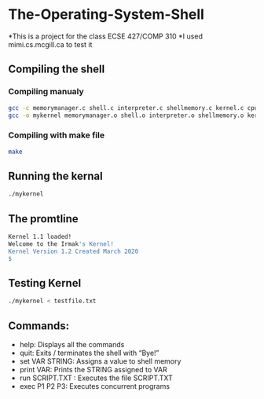 # The-Operating-System-Shell
*This is a project for the class ECSE 427/COMP 310
*I used mimi.cs.mcgill.ca to test it

## Compiling the shell
  ### Compiling manualy 
  ```bash
  gcc -c memorymanager.c shell.c interpreter.c shellmemory.c kernel.c cpu.c pcb.c ram.c memorymanager.c
  gcc -o mykernel memorymanager.o shell.o interpreter.o shellmemory.o kernel.o cpu.o pcb.o ram.o
  ```
  ### Compiling with make file
  ```bash
  make
  ```
## Running the kernal
```bash
./mykernel
```
## The promtline
```bash
Kernel 1.1 loaded!
Welcome to the Irmak's Kernel!
Kernel Version 1.2 Created March 2020
$
```
## Testing Kernel
```bash
./mykernel < testfile.txt
```
## Commands:
  * help: Displays all the commands
  * quit: Exits / terminates the shell with “Bye!”
  * set VAR STRING: Assigns a value to shell memory
  * print VAR: Prints the STRING assigned to VAR
  * run SCRIPT.TXT : Executes the file SCRIPT.TXT
  * exec P1 P2 P3: Executes concurrent programs

